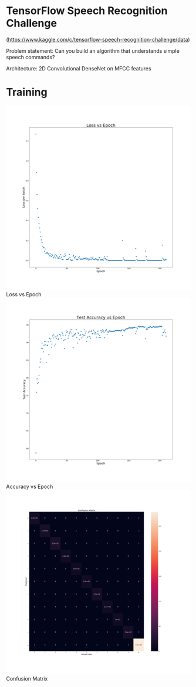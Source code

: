 # TensorFlow Speech Recognition Challenge
(https://www.kaggle.com/c/tensorflow-speech-recognition-challenge/data)

Problem statement: 
Can you build an algorithm that understands simple speech commands?

Architecture:
2D Convolutional DenseNet on MFCC features

# Training
![alt text](https://github.com/plkmo/TensorFlow_SpeechRecognition/blob/master/loss_vs_epoch.png) Loss vs Epoch
![alt text](https://github.com/plkmo/TensorFlow_SpeechRecognition/blob/master/accuracy_vs_epoch.png) Accuracy vs Epoch
![alt text](https://github.com/plkmo/TensorFlow_SpeechRecognition/blob/master/confusion_matrix.png) Confusion Matrix


